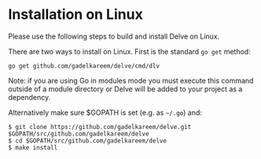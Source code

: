 # Installation on Linux

Please use the following steps to build and install Delve on Linux.

There are two ways to install on Linux. First is the standard `go get` method:

```
go get github.com/gadelkareem/delve/cmd/dlv
```

Note: if you are using Go in modules mode you must execute this command outside of a module directory or Delve will be added to your project as a dependency.

Alternatively make sure $GOPATH is set (e.g. as `~/.go`) and:

```
$ git clone https://github.com/gadelkareem/delve.git $GOPATH/src/github.com/gadelkareem/delve
$ cd $GOPATH/src/github.com/gadelkareem/delve
$ make install
```
